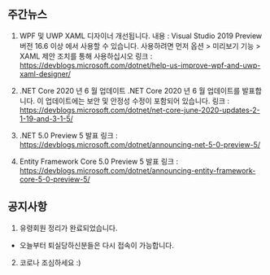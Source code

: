 ## 주간뉴스
1) WPF 및 UWP XAML 디자이너 개선됩니다.
내용 :  Visual Studio 2019 Preview 버전 16.6 이상 에서 사용할 수 있습니다. 
사용하려면 먼저 옵션 > 미리보기 기능 > XAML 제안 조치를 통해 사용하십시오
링크 : https://devblogs.microsoft.com/dotnet/help-us-improve-wpf-and-uwp-xaml-designer/

2) .NET Core 2020 년 6 월 업데이트 
 .NET Core 2020 년 6 월 업데이트를 발표합니다. 이 업데이트에는 보안 및 안정성 수정이 포함되어 있습니다. 
 링크 : https://devblogs.microsoft.com/dotnet/net-core-june-2020-updates-2-1-19-and-3-1-5/

3) .NET 5.0 Preview 5 발표
링크 : https://devblogs.microsoft.com/dotnet/announcing-net-5-0-preview-5/

4) Entity Framework Core 5.0 Preview 5 발표
링크 : https://devblogs.microsoft.com/dotnet/announcing-entity-framework-core-5-0-preview-5/

## 공지사항

1) 유령회원 정리가 완료되었습니다.
- 오늘부터 퇴실당하신분들은 다시 접속이 가능합니다. 

2) 코로나 조심하세요 :)
